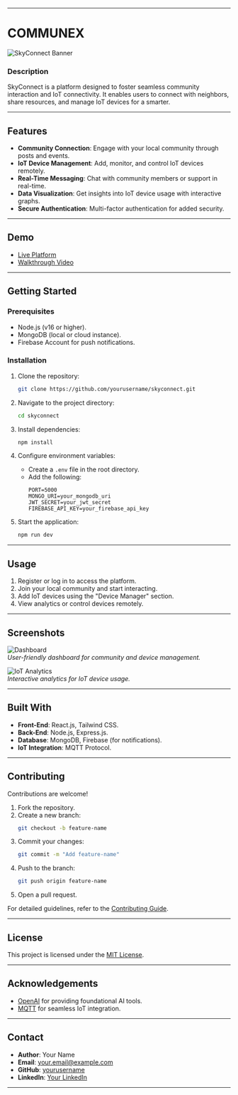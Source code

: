 
---

# **COMMUNEX**  
![SkyConnect Banner](https://via.placeholder.com/800x200.png?text=SkyConnect+-+Seamless+Community+Connections)

### **Description**  
SkyConnect is a platform designed to foster seamless community interaction and IoT connectivity. It enables users to connect with neighbors, share resources, and manage IoT devices for a smarter.

---

## **Features**
- **Community Connection**: Engage with your local community through posts and events.  
- **IoT Device Management**: Add, monitor, and control IoT devices remotely.  
- **Real-Time Messaging**: Chat with community members or support in real-time.  
- **Data Visualization**: Get insights into IoT device usage with interactive graphs.  
- **Secure Authentication**: Multi-factor authentication for added security.  

---

## **Demo**
- [Live Platform](https://skyconnect.example.com)  
- [Walkthrough Video](https://youtu.be/skyconnect-demo)  

---

## **Getting Started**

### **Prerequisites**
- Node.js (v16 or higher).  
- MongoDB (local or cloud instance).  
- Firebase Account for push notifications.  

### **Installation**
1. Clone the repository:  
   ```bash
   git clone https://github.com/yourusername/skyconnect.git
   ```
2. Navigate to the project directory:  
   ```bash
   cd skyconnect
   ```
3. Install dependencies:  
   ```bash
   npm install
   ```
4. Configure environment variables:  
   - Create a `.env` file in the root directory.  
   - Add the following:  
     ```env
     PORT=5000
     MONGO_URI=your_mongodb_uri
     JWT_SECRET=your_jwt_secret
     FIREBASE_API_KEY=your_firebase_api_key
     ```

5. Start the application:  
   ```bash
   npm run dev
   ```

---

## **Usage**
1. Register or log in to access the platform.  
2. Join your local community and start interacting.  
3. Add IoT devices using the "Device Manager" section.  
4. View analytics or control devices remotely.  

---

## **Screenshots**
![Dashboard](https://via.placeholder.com/600x400.png?text=Dashboard)  
*User-friendly dashboard for community and device management.*  

![IoT Analytics](https://via.placeholder.com/600x400.png?text=IoT+Analytics)  
*Interactive analytics for IoT device usage.*  

---

## **Built With**
- **Front-End**: React.js, Tailwind CSS.  
- **Back-End**: Node.js, Express.js.  
- **Database**: MongoDB, Firebase (for notifications).  
- **IoT Integration**: MQTT Protocol.  

---

## **Contributing**
Contributions are welcome!  
1. Fork the repository.  
2. Create a new branch:  
   ```bash
   git checkout -b feature-name
   ```
3. Commit your changes:  
   ```bash
   git commit -m "Add feature-name"
   ```
4. Push to the branch:  
   ```bash
   git push origin feature-name
   ```
5. Open a pull request.  

For detailed guidelines, refer to the [Contributing Guide](CONTRIBUTING.md).

---

## **License**
This project is licensed under the [MIT License](LICENSE).  

---

## **Acknowledgements**
- [OpenAI](https://openai.com/) for providing foundational AI tools.  
- [MQTT](https://mqtt.org/) for seamless IoT integration.  

---

## **Contact**
- **Author**: Your Name  
- **Email**: your.email@example.com  
- **GitHub**: [yourusername](https://github.com/yourusername)  
- **LinkedIn**: [Your LinkedIn](https://linkedin.com/in/yourprofile)  

---

